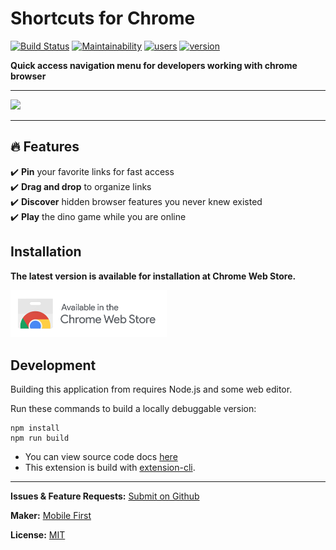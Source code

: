 # Shortcuts for Chrome

[![Build Status](https://travis-ci.org/MobileFirstLLC/shortcuts-for-chrome.svg?branch=master)](https://travis-ci.org/MobileFirstLLC/shortcuts-for-chrome) [![Maintainability](https://api.codeclimate.com/v1/badges/a157da9689c99fc90a57/maintainability)](https://codeclimate.com/github/MobileFirstLLC/shortcuts-for-chrome/maintainability) [![users](https://img.shields.io/chrome-web-store/users/jnmekaomnicdcpgdndekkmojfomifjal)](https://chrome.google.com/webstore/detail/jnmekaomnicdcpgdndekkmojfomifjal) [![version](https://img.shields.io/chrome-web-store/v/jnmekaomnicdcpgdndekkmojfomifjal)](https://chrome.google.com/webstore/detail/jnmekaomnicdcpgdndekkmojfomifjal)



**Quick access navigation menu for developers working with chrome browser**

* * * 

<img src='https://lh3.googleusercontent.com/NmmoTZwJiTAIYdpkiSaepbJ3WdwT2XNo1yh3ljkQzeqUGQivtIJrHyjzOSAKzW83wjSyZtFj6kg=w640-h400-e365' />

* * *

## 🔥 Features

✔️ **Pin** your favorite links for fast access<br/>
✔️ **Drag and drop** to organize links<br/>
✔️ **Discover** hidden browser features you never knew existed<br/>
✔️ **Play** the dino game while you are online<br/>

## Installation

**The latest version is available for installation at Chrome Web Store.**

<a href="https://chrome.google.com/webstore/detail/jnmekaomnicdcpgdndekkmojfomifjal">
<img alt="install at chrome web store" width="250" src="https://raw.githubusercontent.com/MobileFirstLLC/shortcuts-for-chrome/master/.github/badge.png"/>
</a>

## Development

Building this application from requires Node.js and some web editor.

Run these commands to build a locally debuggable version:

```
npm install
npm run build
```

- You can view source code docs [here](http://oss.mobilefirst.me/shortcuts-for-chrome/)
- This extension is build with [extension-cli](https://oss.mobilefirst.me/extension-cli/).

* * *

**Issues & Feature Requests:** [Submit on Github](https://github.com/MobileFirstLLC/shortcuts-for-chrome/issues/new/choose)

**Maker:** [Mobile First](https://mobilefirst.me)

**License:** [MIT](https://github.com/MobileFirstLLC/shortcuts-for-chrome/blob/master/LICENSE)
